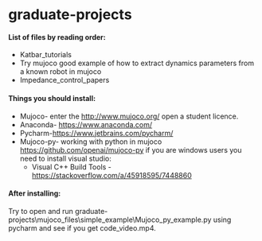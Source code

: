 # graduate-projects

#### List of files by reading order:

* Katbar_tutorials
* Try mujoco good example of how to extract dynamics parameters from a known robot in mujoco
* Impedance_control_papers


#### Things you should install:

* Mujoco- enter the http://www.mujoco.org/ open a student licence.
* Anaconda- https://www.anaconda.com/
* Pycharm-https://www.jetbrains.com/pycharm/ 
* Mujoco-py- working with python in mujoco https://github.com/openai/mujoco-py if you are windows users you need to install visual studio:
	* Visual C++ Build Tools - https://stackoverflow.com/a/45918595/7448860

#### After installing:
Try to open and run graduate-projects\mujoco_files\simple_example\Mujoco_py_example.py using pycharm and see if you get code_video.mp4.
